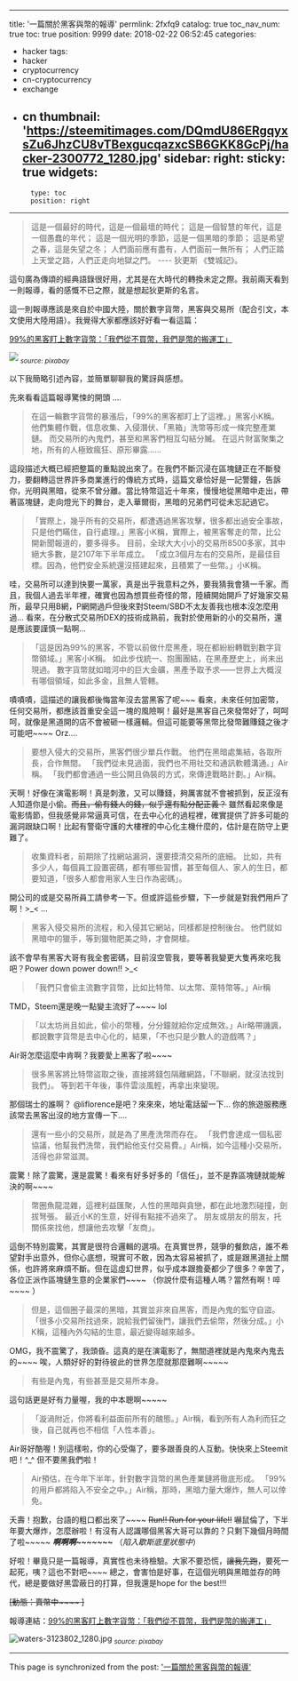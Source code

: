 
---
title: '一篇關於黑客與幣的報導'
permlink: 2fxfq9
catalog: true
toc_nav_num: true
toc: true
position: 9999
date: 2018-02-22 06:52:45
categories:
- hacker
tags:
- hacker
- cryptocurrency
- cn-cryptocurrency
- exchange
- cn
thumbnail: 'https://steemitimages.com/DQmdU86ERgqyxsZu6JhzCU8vTBexgucqazxcSB6GKK8GcPj/hacker-2300772_1280.jpg'
sidebar:
    right:
        sticky: true
widgets:
    -
        type: toc
        position: right
---


>這是一個最好的時代，這是一個最壞的時代； 這是一個智慧的年代，這是一個愚蠢的年代； 這是一個光明的季節，這是一個黑暗的季節； 這是希望之春，這是失望之冬； 人們面前應有盡有，人們面前一無所有； 人們正踏上天堂之路，人們正走向地獄之門。 
>---- 狄更斯 《雙城記》。

這句廣為傳頌的經典語錄很好用，尤其是在大時代的轉換未定之際。我前兩天看到一則報導，看的感慨不已之際，就是想起狄更斯的名言。

這一則報導應該是來自於中國大陸，關於數字貨幣，黑客與交易所（配合引文，本文使用大陸用語）。我覺得大家都應該好好看一看這篇：

[99%的黑客盯上數字貨幣：「我們從不買幣，我們是幣的搬運工」](https://www.xcnnews.com/kj/3300968.html)

![](https://steemitimages.com/DQmdU86ERgqyxsZu6JhzCU8vTBexgucqazxcSB6GKK8GcPj/hacker-2300772_1280.jpg)
<sub>*source: pixabay*</sub>

以下我簡略引述內容，並簡單聊聊我的驚訝與感想。

先來看看這篇報導驚悚的開頭 ....

>在這一輪數字貨幣的暴漲后，「99%的黑客都盯上了這裡。」黑客小K稱。
>他們集體作戰，信息收集、入侵潛伏、「黑箱」洗幣等形成一條完整產業鏈。
>而交易所的內鬼們，甚至和黑客們相互勾結分贓。
>在這片財富聚集之地，所有的人極致瘋狂、原形畢露……

這段描述大概已經把整篇的重點說出來了。在我們不斷沉浸在區塊鏈正在不斷發力，要翻轉這世界許多商業進行的傳統方式時，這篇文章恰好是一記警鐘，告訴你，光明與黑暗，從來不曾分離。當比特幣這近十年來，慢慢地從黑暗中走出，帶著區塊鏈，走向燈光下的舞台，走入華爾街，黑暗的兄弟們可從未忘記過它。

>「實際上，幾乎所有的交易所，都遭遇過黑客攻擊，很多都出過安全事故，只是他們瞞住，自行處理。」黑客小K稱，實際上，被黑客奪走的幣，比公開新聞報道的，要多得多。
>目前，全球大大小小的交易所8500多家，其中絕大多數，是2107年下半年成立。
>「成立3個月左右的交易所，是最佳目標。因為，他們安全系統還沒搭建起來，且積累了一些幣。」小K稱。

哇，交易所可以達到快要一萬家，真是出乎我意料之外，要我猜我會猜一千家。而且，我個人過去半年裡，確實也因為想買些奇怪的幣，陸續開始開戶了好幾家交易所，最早只用B網，P網開過戶但後來對Steem/SBD不太友善我也根本沒怎麼用過... 看來，在分散式交易所DEX的技術成熟前，我對於使用新的小的交易所，還是應該要謹慎一點啊... 

>「這是因為99%的黑客，不管以前做什麼黑產，現在都紛紛轉戰到數字貨幣領域。」黑客小K稱。
>如此步伐統一、抱團團結，在黑產歷史上，尚未出現過。
>數字貨幣就如暗河中的巨大金礦，黑產予取予求——世界上大概沒有哪個領域，如此多金，且無人管轄。

嘖嘖嘖，這描述的讓我都後悔當年沒去當黑客了呢~~~ 看來，未來任何加密幣，任何交易所，都應該首重安全這一塊的風險啊！最好是黑客自己來發幣好了，呵呵呵，就像是黑道開的店不會被砸一樣邏輯。但這可能要等黑幣比發幣難賺錢之後才可能吧~~~~ Orz.... 

>要想入侵大的交易所，黑客們很少單兵作戰。
>他們在黑暗處集結，各取所長，合作無間。
>「我們從未見過面，我們也不用社交和通訊軟體溝通。」Air稱。
>「我們都會通過一些公開且偽裝的方式，來傳達戰略計劃。」Air稱。

天啊！好像在演電影啊！真是刺激，又可以賺錢，夠厲害就不會被抓到，反正沒有人知道你是小偷。<del>而且，偷有錢人的錢，似乎還有點分配正義？</del> 雖然看起來像是電影情節，但我感覺非常逼真可信，在去中心化的過程裡，確實提供了許多可能的漏洞跟缺口啊！比起有警衛守護的大樓裡的中心化主機什麼的，估計是在防守上更難了。

>收集資料者，前期除了找網站漏洞，還要摸清交易所的底細。
>比如，共有多少人，每個員工設置密碼，都有哪些習慣，甚至每個人、家人的生日，都要知道，「很多人都會用家人生日作為密碼」。

開公司的或是交易所員工請參考一下。但或許這些步驟，下一步就是對我們用戶了啊！>_< ... 

>黑客入侵交易所的流程，和入侵其它網站，同樣都是控制後台。
>他們就如黑暗中的獵手，等到獵物肥美之時，才會開槍。

該不會早有黑客大哥有我全套密碼，目前沒空管我，要等著我變更大隻再來吃我吧？Power down power down!! >_<  

>「我們只會偷主流數字貨幣，比如比特幣、以太幣、萊特幣等。」Air稱

TMD，Steem還是晚一點變主流好了~~~~ lol

>「以太坊尚且如此，偷小的幣種，分分鐘就給你定成無效。」Air略帶譏諷，都說數字貨幣是去中心化的，結果，「不也只是少數人的遊戲嗎？」

Air哥怎麼這麼中肯啊？我要愛上黑客了啦~~~~ 

>很多黑客將比特幣盜取之後，直接將錢包隔離網路，「不聯網，就沒法找到我們」。
>等到若干年後，事件雲淡風輕，再拿出來變現。

那個瑞士的誰啊？ @liflorence是吧？來來來，地址電話留一下... 你的旅遊服務應該常去黑客出沒的地方宣傳一下.... 

>還有一些小的交易所，就是為了黑產洗幣而存在。
>「我們會達成一個私密協議，他幫我們洗幣，我們給他支付交易費。」Air稱，如今這種小交易所，活得也非常滋潤。

震驚！除了震驚，還是震驚！看來有好多好多的「信任」，並不是靠區塊鏈就能解決的啊~~~~ 

>幣圈魚龍混雜，這裡利益匯聚，人性的黑暗與貪戀，都在此地激烈碰撞，劍拔弩張。
>最近小K的生意，好得有點接不過來了。
>朋友或朋友的朋友，托關係來找他，想讓他去攻擊「友商」。

這倒不特別震驚，其實是很符合邏輯的選項。在真實世界，競爭的餐飲店，誰不希望對手出意外，但你心底想，現實可不敢，因為太容易被抓了，或是跟黑道扯上關係，也許將來麻煩不斷。但在這虛幻世界，似乎成本跟擔憂都少了很多？辛苦了，各位正派作區塊鏈生意的企業家們~~~~ （你說什麼有這種人嗎？當然有啊！啐~~~~ ）

>但是，這個圈子最深的黑暗，其實並非來自黑客，而是內鬼的監守自盜。
>「很多小交易所找過來，說給我們留後門，讓我們去偷幣，然後分成。」小K稱，這種內外勾結的生意，最近變得越來越多。

OMG，我不震驚了，我頭昏。這真的是在演電影了，無間道裡就是內鬼來內鬼去的~~~~ 唉，人類好好的對待彼此的世界怎麼就那麼難啊~~~~~ 

>有些是內鬼，有些甚至是交易所本身。

這句話更是好有力量喔，我的中本聰啊~~~~~ 

>「漩渦附近，你將看利益面前所有的醜態。」Air稱，看到所有人為利而狂之後，自己就再也不相信「人性本善」。

Air哥好酷喔！別這樣啦，你的心受傷了，要多跟善良的人互動。快快來上Steemit吧！^_^ 但不要黑我們啦！

>Air預估，在今年下半年，針對數字貨幣的黑色產業鏈將徹底形成。
>「99%的用戶都將陷入不安全之中。」Air稱，那時，黑暗力量大爆炸，無人可以倖免。

夭壽！抱歉，台語的粗口都出來了~~~~  <del>Run!! Run for your life!!</del> 嚇鼠倫了，下半年要大爆炸，怎麼辦啦！有沒有人認識哪個黑客大哥可以靠的？只剩下幾個月時間了啦~~~~~ ***啊啊啊~~~~~~~*** （*陷入歇斯底里狀態中*）

好啦！畢竟只是一篇報導，真實性也未待檢驗。大家不要恐慌，<del>讓我先跑</del>，要死一起死，咦？這也不對吧~~~~ 總之，會害怕是好事，在這個光明與黑暗並存的時代，總是要做好黑雲蔽日的打算，但我還是hope for the best!!!

<del>[動態：賣幣中~~~~ ]</del>

報導連結：[99%的黑客盯上數字貨幣：「我們從不買幣，我們是幣的搬運工」](https://www.xcnnews.com/kj/3300968.html)

![waters-3123802_1280.jpg](https://steemitimages.com/DQmQoakNzj6en8mttw8nx4vy6bSkoUASmpyBJPbG3hzZq2g/waters-3123802_1280.jpg)
<sub>*source: pixabay*</sub>

- - -

This page is synchronized from the post: ['一篇關於黑客與幣的報導'](https://steemit.com/@deanliu/2fxfq9)
